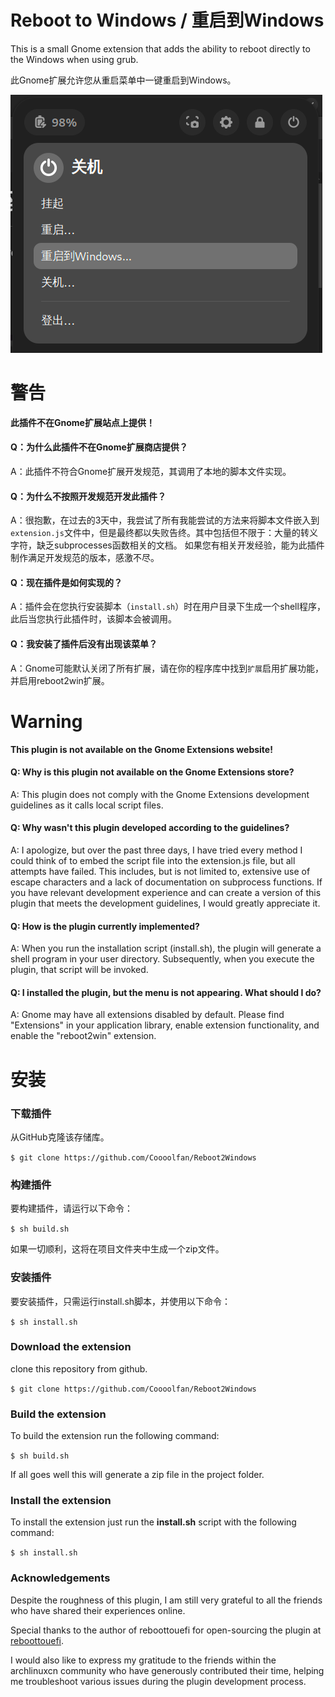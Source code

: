 # Reboot to Windows / 重启到Windows

This is a small Gnome extension that adds the ability to reboot directly to the Windows when using grub.

此Gnome扩展允许您从重启菜单中一键重启到Windows。

![Screenshot of the extension option in the Gnome 45.1 menu](images/screenshot.png)


# 警告

**此插件不在Gnome扩展站点上提供！**

#### Q：为什么此插件不在Gnome扩展商店提供？

A：此插件不符合Gnome扩展开发规范，其调用了本地的脚本文件实现。

#### Q：为什么不按照开发规范开发此插件？

A：很抱歉，在过去的3天中，我尝试了所有我能尝试的方法来将脚本文件嵌入到`extension.js`文件中，但是最终都以失败告终。其中包括但不限于：大量的转义字符，缺乏subprocesses函数相关的文档。
如果您有相关开发经验，能为此插件制作满足开发规范的版本，感激不尽。

#### Q：现在插件是如何实现的？

A：插件会在您执行安装脚本（`install.sh`）时在用户目录下生成一个shell程序，此后当您执行此插件时，该脚本会被调用。

#### Q：我安装了插件后没有出现该菜单？

A：Gnome可能默认关闭了所有扩展，请在你的程序库中找到`扩展`启用扩展功能，并启用reboot2win扩展。


# Warning
**This plugin is not available on the Gnome Extensions website!**

#### Q: Why is this plugin not available on the Gnome Extensions store?

A: This plugin does not comply with the Gnome Extensions development guidelines as it calls local script files.

#### Q: Why wasn't this plugin developed according to the guidelines?

A: I apologize, but over the past three days, I have tried every method I could think of to embed the script file into the extension.js file, but all attempts have failed. This includes, but is not limited to, extensive use of escape characters and a lack of documentation on subprocess functions. If you have relevant development experience and can create a version of this plugin that meets the development guidelines, I would greatly appreciate it.

#### Q: How is the plugin currently implemented?

A: When you run the installation script (install.sh), the plugin will generate a shell program in your user directory. Subsequently, when you execute the plugin, that script will be invoked.

#### Q: I installed the plugin, but the menu is not appearing. What should I do?

A: Gnome may have all extensions disabled by default. Please find "Extensions" in your application library, enable extension functionality, and enable the "reboot2win" extension.

# 安装

### 下载插件
从GitHub克隆该存储库。

`$ git clone https://github.com/Coooolfan/Reboot2Windows`

### 构建插件
要构建插件，请运行以下命令：

`$ sh build.sh`

如果一切顺利，这将在项目文件夹中生成一个zip文件。

### 安装插件
要安装插件，只需运行install.sh脚本，并使用以下命令：

`$ sh install.sh`

### Download the extension

clone this repository from github.

`$ git clone https://github.com/Coooolfan/Reboot2Windows`

### Build the extension

To build the extension run the following command:

`$ sh build.sh`

If all goes well this will generate a zip file in the project folder.

### Install the extension

To install the extension just run the **install.sh** script with the following command:

`$ sh install.sh`


### Acknowledgements


Despite the roughness of this plugin, I am still very grateful to all the friends who have shared their experiences online.

Special thanks to the author of reboottouefi for open-sourcing the plugin at [reboottouefi](https://github.com/UbayGD/reboottouefi). 

I would also like to express my gratitude to the friends within the archlinuxcn community who have generously contributed their time, helping me troubleshoot various issues during the plugin development process.

